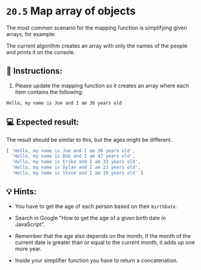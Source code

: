 # `20.5` Map array of objects

The most common scenario for the mapping function is simplifying given arrays, for example:

The current algorithm creates an array with only the names of the people and prints it on the console.

## 📝 Instructions:

1. Please update the mapping function so it creates an array where each item contains the following:

```text
Hello, my name is Joe and I am 36 years old
```

## 💻 Expected result:

The result should be similar to this, but the ages might be different.

```js
[ 'Hello, my name is Joe and I am 36 years old',
  'Hello, my name is Bob and I am 47 years old',
  'Hello, my name is Erika and I am 33 years old',
  'Hello, my name is Dylan and I am 23 years old',
  'Hello, my name is Steve and I am 19 years old' ]
```

## 💡 Hints:

+ You have to get the age of each person based on their `birthDate`. 

+ Search in Google "How to get the age of a given birth date in JavaScript".

+ Remember that the age also depends on the month, if the month of the current date is greater than or equal to the current month, it adds up one more year.

+ Inside your simplifier function you have to return a concatenation.
